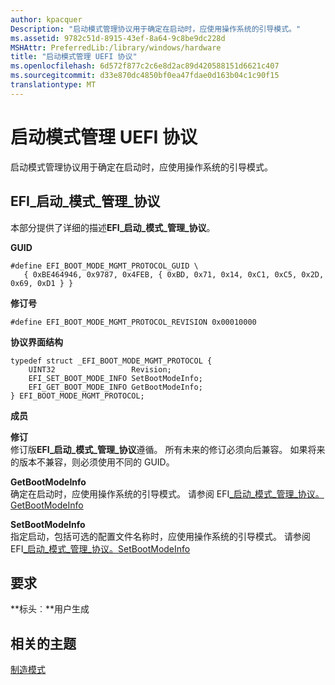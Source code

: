 ```yaml
---
author: kpacquer
Description: "启动模式管理协议用于确定在启动时，应使用操作系统的引导模式。"
ms.assetid: 9782c51d-8915-43ef-8a64-9c8be9dc228d
MSHAttr: PreferredLib:/library/windows/hardware
title: "启动模式管理 UEFI 协议"
ms.openlocfilehash: 6d572f877c2c6e8d2ac89d420588151d6621c407
ms.sourcegitcommit: d33e870dc4850bf0ea47fdae0d163b04c1c90f15
translationtype: MT
---
```

# <a name="boot-mode-management-uefi-protocol"></a>启动模式管理 UEFI 协议


启动模式管理协议用于确定在启动时，应使用操作系统的引导模式。

## <a name="span-idefibootmodemgmtprotocolspanspan-idefibootmodemgmtprotocolspanefibootmodemgmtprotocol"></a><span id="EFI_BOOT_MODE_MGMT_PROTOCOL"></span><span id="efi_boot_mode_mgmt_protocol"></span>EFI\_启动\_模式\_管理\_协议


本部分提供了详细的描述**EFI\_启动\_模式\_管理\_协议**。

**GUID**

``` syntax
#define EFI_BOOT_MODE_MGMT_PROTOCOL_GUID \
   { 0xBE464946, 0x9787, 0x4FEB, { 0xBD, 0x71, 0x14, 0xC1, 0xC5, 0x2D, 0x69, 0xD1 } }
```

**修订号**

``` syntax
#define EFI_BOOT_MODE_MGMT_PROTOCOL_REVISION 0x00010000
```

**协议界面结构**

``` syntax
typedef struct _EFI_BOOT_MODE_MGMT_PROTOCOL {
    UINT32                 Revision;
    EFI_SET_BOOT_MODE_INFO SetBootModeInfo;
    EFI_GET_BOOT_MODE_INFO GetBootModeInfo;
} EFI_BOOT_MODE_MGMT_PROTOCOL;
```

**成员**

<span id="Revision"></span><span id="revision"></span><span id="REVISION"></span>**修订**  
修订版**EFI\_启动\_模式\_管理\_协议**遵循。 所有未来的修订必须向后兼容。 如果将来的版本不兼容，则必须使用不同的 GUID。

<span id="GetBootModeInfo"></span><span id="getbootmodeinfo"></span><span id="GETBOOTMODEINFO"></span>**GetBootModeInfo**  
确定在启动时，应使用操作系统的引导模式。 请参阅 EFI[\_启动\_模式\_管理\_协议。GetBootModeInfo](efi-boot-mode-mgmt-protocol-getbootmodeinfo.md)

<span id="SetBootModeInfo"></span><span id="setbootmodeinfo"></span><span id="SETBOOTMODEINFO"></span>**SetBootModeInfo**  
指定启动，包括可选的配置文件名称时，应使用操作系统的引导模式。 请参阅 EFI[\_启动\_模式\_管理\_协议。SetBootModeInfo](efi-boot-mode-mgmt-protocol-setbootmodeinfo.md)

## <a name="span-idrequirementsspanspan-idrequirementsspanspan-idrequirementsspanrequirements"></a><span id="Requirements"></span><span id="requirements"></span><span id="REQUIREMENTS"></span>要求


**标头︰**用户生成

## <a name="span-idrelatedtopicsspanrelated-topics"></a><span id="related_topics"></span>相关的主题


[制造模式](manufacturing-mode.md)

 

 






